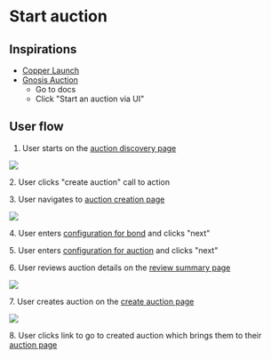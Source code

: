# Start auction

## Inspirations

- [Copper Launch](https://docs.alchemist.wtf/copper/fair-launch-auctions/auction-creation)
- [Gnosis Auction](https://gnosis-auction.eth.link/#/start)
  - Go to docs
  - Click "Start an auction via UI"

## User flow

1. User starts on the [auction discovery page](../../pages/offering_discovery_page)

![](../../assets/copper/auction_discovery_page.png)

2\. User clicks "create auction" call to action

3\. User navigates to [auction creation page](../../pages/auction_creation_pgae)

![](../../assets/copper/auction_creation_page.png)

4\. User enters [configuration for bond](../../pages/auction_creation_pgae/features/bond_config.md) and clicks "next"

5\. User enters [configuration for auction](../../pages/auction_creation_pgae/features/auction_config.md) and clicks "next"

6\. User reviews auction details on the [review summary page](../../pages/auction_creation_pgae/features/review_summary.md)

![](../../assets/copper/auction_summary.png)

7\. User creates auction on the [create auction page](../../pages/auction_creation_pgae)

![](../../assets/copper/create_auction.png)

8\. User clicks link to go to created auction which brings them to their [auction page](../../pages/auction_page)
